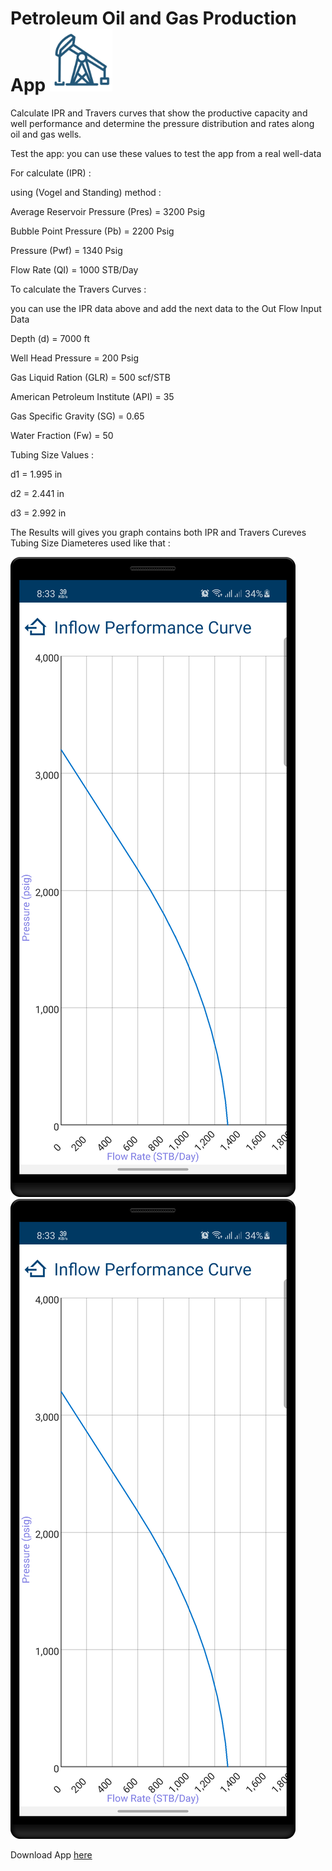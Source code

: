 # Petroleum Oil and Gas Production App <img src="screenshots/app_icon.png" alt="app icon" width="100"/>


Calculate IPR and Travers curves that show the productive capacity and well performance and determine the pressure distribution and rates along oil and gas wells.

Test the app:
you can use these values to test the app from a real well-data

For calculate (IPR) :

using (Vogel and Standing) method :

Average Reservoir Pressure (Pres) = 3200 Psig

Bubble Point Pressure (Pb) = 2200 Psig

Pressure (Pwf) = 1340 Psig

Flow Rate (QI) = 1000 STB/Day


To calculate the Travers Curves :

you can use the IPR data above and add the next data to the Out Flow Input Data


Depth (d) = 7000 ft

Well Head Pressure = 200 Psig

Gas Liquid Ration (GLR) = 500 scf/STB

American Petroleum Institute (API) = 35

Gas Specific Gravity (SG) = 0.65

Water Fraction (Fw) = 50

Tubing Size Values :

d1 = 1.995 in

d2 = 2.441 in

d3 = 2.992 in

The Results will gives you graph contains both IPR and Travers Cureves Tubing Size Diameteres used like that :

![IPR curve](/screenshots/ipr_curve.png)![IPR curve](https://github.com/m-tharwat262/PetroleumProduction/blob/master/screenshots/ipr_curve.png)





Download App [here](https://pages.github.com/)



